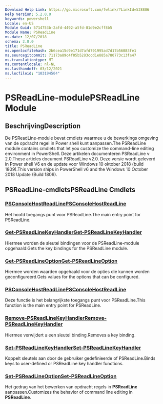 ```yaml
---
Download Help Link: https://go.microsoft.com/fwlink/?LinkId=528806
Help Version: 5.2.0.0
keywords: powershell
Locale: en-US
Module Guid: 5714753b-2afd-4492-a5fd-01d9e2cff8b5
Module Name: PSReadLine
ms.date: 12/07/2018
schema: 2.0.0
title: PSReadLine
ms.openlocfilehash: 2b6cea15c9e171d7afd791995ad7d17b56083fe1
ms.sourcegitcommit: 71173a89c4f05b5283ccd1e885a780773c13fa47
ms.translationtype: MT
ms.contentlocale: nl-NL
ms.lasthandoff: 03/12/2021
ms.locfileid: "103194504"
---
```

# <span data-ttu-id="517c3-103">PSReadLine-module</span><span class="sxs-lookup"><span data-stu-id="517c3-103">PSReadLine Module</span></span>

## <span data-ttu-id="517c3-104">Beschrijving</span><span class="sxs-lookup"><span data-stu-id="517c3-104">Description</span></span>

<span data-ttu-id="517c3-105">De PSReadLine-module bevat cmdlets waarmee u de bewerkings omgeving van de opdracht regel in Power shell kunt aanpassen.</span><span class="sxs-lookup"><span data-stu-id="517c3-105">The PSReadLine module contains cmdlets that let you customize the command-line editing environment in PowerShell.</span></span> <span data-ttu-id="517c3-106">Deze artikelen documenteren PSReadLine v 2.0.</span><span class="sxs-lookup"><span data-stu-id="517c3-106">These articles document PSReadLine v2.0.</span></span> <span data-ttu-id="517c3-107">Deze versie wordt geleverd in Power shell V6 en de update voor Windows 10 oktober 2018 (build 1809).</span><span class="sxs-lookup"><span data-stu-id="517c3-107">This version ships in PowerShell v6 and the Windows 10 October 2018 Update (Build 1809).</span></span>

## <span data-ttu-id="517c3-108">PSReadLine-cmdlets</span><span class="sxs-lookup"><span data-stu-id="517c3-108">PSReadLine Cmdlets</span></span>

### [<span data-ttu-id="517c3-109">PSConsoleHostReadLine</span><span class="sxs-lookup"><span data-stu-id="517c3-109">PSConsoleHostReadLine</span></span>](PSConsoleHostReadLine.md)
<span data-ttu-id="517c3-110">Het hoofd toegangs punt voor PSReadLine.</span><span class="sxs-lookup"><span data-stu-id="517c3-110">The main entry point for PSReadLine.</span></span>

### [<span data-ttu-id="517c3-111">Get-PSReadLineKeyHandler</span><span class="sxs-lookup"><span data-stu-id="517c3-111">Get-PSReadLineKeyHandler</span></span>](Get-PSReadLineKeyHandler.md)
<span data-ttu-id="517c3-112">Hiermee worden de sleutel bindingen voor de PSReadLine-module opgehaald.</span><span class="sxs-lookup"><span data-stu-id="517c3-112">Gets the key bindings for the PSReadLine module.</span></span>

### [<span data-ttu-id="517c3-113">Get-PSReadLineOption</span><span class="sxs-lookup"><span data-stu-id="517c3-113">Get-PSReadLineOption</span></span>](Get-PSReadLineOption.md)
<span data-ttu-id="517c3-114">Hiermee worden waarden opgehaald voor de opties die kunnen worden geconfigureerd.</span><span class="sxs-lookup"><span data-stu-id="517c3-114">Gets values for the options that can be configured.</span></span>

### [<span data-ttu-id="517c3-115">PSConsoleHostReadLine</span><span class="sxs-lookup"><span data-stu-id="517c3-115">PSConsoleHostReadLine</span></span>](PSConsoleHostReadLine.md)
<span data-ttu-id="517c3-116">Deze functie is het belangrijkste toegangs punt voor PSReadLine.</span><span class="sxs-lookup"><span data-stu-id="517c3-116">This function is the main entry point for PSReadLine.</span></span>

### [<span data-ttu-id="517c3-117">Remove-PSReadLineKeyHandler</span><span class="sxs-lookup"><span data-stu-id="517c3-117">Remove-PSReadLineKeyHandler</span></span>](Remove-PSReadLineKeyHandler.md)
<span data-ttu-id="517c3-118">Hiermee verwijdert u een sleutel binding.</span><span class="sxs-lookup"><span data-stu-id="517c3-118">Removes a key binding.</span></span>

### [<span data-ttu-id="517c3-119">Set-PSReadLineKeyHandler</span><span class="sxs-lookup"><span data-stu-id="517c3-119">Set-PSReadLineKeyHandler</span></span>](Set-PSReadLineKeyHandler.md)
<span data-ttu-id="517c3-120">Koppelt sleutels aan door de gebruiker gedefinieerde of PSReadLine.</span><span class="sxs-lookup"><span data-stu-id="517c3-120">Binds keys to user-defined or PSReadLine key handler functions.</span></span>

### [<span data-ttu-id="517c3-121">Set-PSReadLineOption</span><span class="sxs-lookup"><span data-stu-id="517c3-121">Set-PSReadLineOption</span></span>](Set-PSReadLineOption.md)
<span data-ttu-id="517c3-122">Het gedrag van het bewerken van opdracht regels in **PSReadLine** aanpassen.</span><span class="sxs-lookup"><span data-stu-id="517c3-122">Customizes the behavior of command line editing in **PSReadLine**.</span></span>

